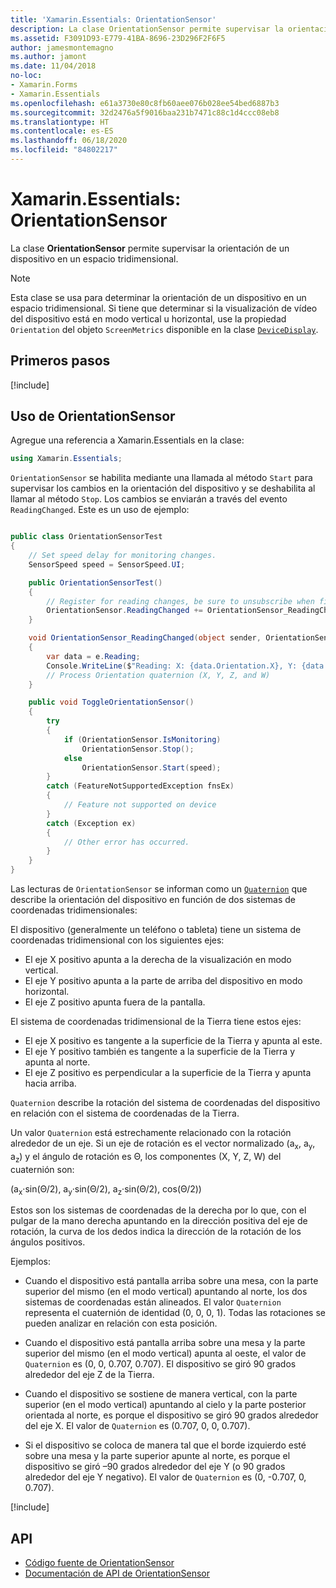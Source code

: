 ```yaml
---
title: 'Xamarin.Essentials: OrientationSensor'
description: La clase OrientationSensor permite supervisar la orientación de un dispositivo en un espacio tridimensional.
ms.assetid: F3091D93-E779-41BA-8696-23D296F2F6F5
author: jamesmontemagno
ms.author: jamont
ms.date: 11/04/2018
no-loc:
- Xamarin.Forms
- Xamarin.Essentials
ms.openlocfilehash: e61a3730e80c8fb60aee076b028ee54bed6887b3
ms.sourcegitcommit: 32d2476a5f9016baa231b7471c88c1d4ccc08eb8
ms.translationtype: HT
ms.contentlocale: es-ES
ms.lasthandoff: 06/18/2020
ms.locfileid: "84802217"
---
```

# <a name="xamarinessentials-orientationsensor"></a>Xamarin.Essentials: OrientationSensor

La clase **OrientationSensor** permite supervisar la orientación de un dispositivo en un espacio tridimensional.

> [!NOTE]
> Esta clase se usa para determinar la orientación de un dispositivo en un espacio tridimensional. Si tiene que determinar si la visualización de vídeo del dispositivo está en modo vertical u horizontal, use la propiedad `Orientation` del objeto `ScreenMetrics` disponible en la clase [`DeviceDisplay`](device-display.md).

## <a name="get-started"></a>Primeros pasos

[!include[](~/essentials/includes/get-started.md)]

## <a name="using-orientationsensor"></a>Uso de OrientationSensor

Agregue una referencia a Xamarin.Essentials en la clase:

```csharp
using Xamarin.Essentials;
```

`OrientationSensor` se habilita mediante una llamada al método `Start` para supervisar los cambios en la orientación del dispositivo y se deshabilita al llamar al método `Stop`. Los cambios se enviarán a través del evento `ReadingChanged`. Este es un uso de ejemplo:

```csharp

public class OrientationSensorTest
{
    // Set speed delay for monitoring changes.
    SensorSpeed speed = SensorSpeed.UI;

    public OrientationSensorTest()
    {
        // Register for reading changes, be sure to unsubscribe when finished
        OrientationSensor.ReadingChanged += OrientationSensor_ReadingChanged;
    }

    void OrientationSensor_ReadingChanged(object sender, OrientationSensorChangedEventArgs e)
    {
        var data = e.Reading;
        Console.WriteLine($"Reading: X: {data.Orientation.X}, Y: {data.Orientation.Y}, Z: {data.Orientation.Z}, W: {data.Orientation.W}");
        // Process Orientation quaternion (X, Y, Z, and W)
    }

    public void ToggleOrientationSensor()
    {
        try
        {
            if (OrientationSensor.IsMonitoring)
                OrientationSensor.Stop();
            else
                OrientationSensor.Start(speed);
        }
        catch (FeatureNotSupportedException fnsEx)
        {
            // Feature not supported on device
        }
        catch (Exception ex)
        {
            // Other error has occurred.
        }
    }
}
```

Las lecturas de `OrientationSensor` se informan como un [`Quaternion`](xref:System.Numerics.Quaternion) que describe la orientación del dispositivo en función de dos sistemas de coordenadas tridimensionales:

El dispositivo (generalmente un teléfono o tableta) tiene un sistema de coordenadas tridimensional con los siguientes ejes:

- El eje X positivo apunta a la derecha de la visualización en modo vertical.
- El eje Y positivo apunta a la parte de arriba del dispositivo en modo horizontal.
- El eje Z positivo apunta fuera de la pantalla.

El sistema de coordenadas tridimensional de la Tierra tiene estos ejes:

- El eje X positivo es tangente a la superficie de la Tierra y apunta al este.
- El eje Y positivo también es tangente a la superficie de la Tierra y apunta al norte.
- El eje Z positivo es perpendicular a la superficie de la Tierra y apunta hacia arriba.

`Quaternion` describe la rotación del sistema de coordenadas del dispositivo en relación con el sistema de coordenadas de la Tierra.

Un valor `Quaternion` está estrechamente relacionado con la rotación alrededor de un eje. Si un eje de rotación es el vector normalizado (a<sub>x</sub>, a<sub>y</sub>, a<sub>z</sub>) y el ángulo de rotación es Θ, los componentes (X, Y, Z, W) del cuaternión son:

(a<sub>x</sub>·sin(Θ/2), a<sub>y</sub>·sin(Θ/2), a<sub>z</sub>·sin(Θ/2), cos(Θ/2))

Estos son los sistemas de coordenadas de la derecha por lo que, con el pulgar de la mano derecha apuntando en la dirección positiva del eje de rotación, la curva de los dedos indica la dirección de la rotación de los ángulos positivos.

Ejemplos:

- Cuando el dispositivo está pantalla arriba sobre una mesa, con la parte superior del mismo (en el modo vertical) apuntando al norte, los dos sistemas de coordenadas están alineados. El valor `Quaternion` representa el cuaternión de identidad (0, 0, 0, 1). Todas las rotaciones se pueden analizar en relación con esta posición.

- Cuando el dispositivo está pantalla arriba sobre una mesa y la parte superior del mismo (en el modo vertical) apunta al oeste, el valor de `Quaternion` es (0, 0, 0.707, 0.707). El dispositivo se giró 90 grados alrededor del eje Z de la Tierra.

- Cuando el dispositivo se sostiene de manera vertical, con la parte superior (en el modo vertical) apuntando al cielo y la parte posterior orientada al norte, es porque el dispositivo se giró 90 grados alrededor del eje X. El valor de `Quaternion` es (0.707, 0, 0, 0.707).

- Si el dispositivo se coloca de manera tal que el borde izquierdo esté sobre una mesa y la parte superior apunte al norte, es porque el dispositivo se giró &ndash;90 grados alrededor del eje Y (o 90 grados alrededor del eje Y negativo). El valor de `Quaternion` es (0, -0.707, 0, 0.707).

[!include[](~/essentials/includes/sensor-speed.md)]

## <a name="api"></a>API

- [Código fuente de OrientationSensor](https://github.com/xamarin/Essentials/tree/main/Xamarin.Essentials/OrientationSensor)
- [Documentación de API de OrientationSensor](xref:Xamarin.Essentials.OrientationSensor)
